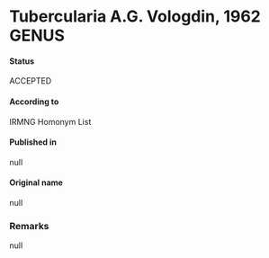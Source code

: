 Tubercularia A.G. Vologdin, 1962 GENUS
=======

#### Status
ACCEPTED

#### According to
IRMNG Homonym List

#### Published in
null

#### Original name
null

### Remarks
null